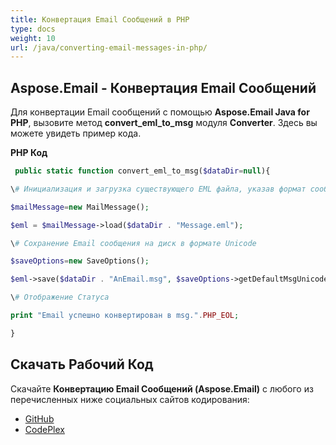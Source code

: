 ```yaml
---
title: Конвертация Email Сообщений в PHP
type: docs
weight: 10
url: /java/converting-email-messages-in-php/
---
```


## **Aspose.Email - Конвертация Email Сообщений**

Для конвертации Email сообщений с помощью **Aspose.Email Java for PHP**, вызовите метод **convert_eml_to_msg** модуля **Converter**. Здесь вы можете увидеть пример кода.

**PHP Код**

```php
 public static function convert_eml_to_msg($dataDir=null){

\# Инициализация и загрузка существующего EML файла, указав формат сообщения

$mailMessage=new MailMessage();

$eml = $mailMessage->load($dataDir . "Message.eml");

\# Сохранение Email сообщения на диск в формате Unicode

$saveOptions=new SaveOptions();

$eml->save($dataDir . "AnEmail.msg", $saveOptions->getDefaultMsgUnicode());

\# Отображение Статуса

print "Email успешно конвертирован в msg.".PHP_EOL;

}
```

## **Скачать Рабочий Код**

Скачайте **Конвертацию Email Сообщений (Aspose.Email)** с любого из перечисленных ниже социальных сайтов кодирования:

- [GitHub](https://github.com/aspose-email/Aspose.Email-for-Java/blob/master/Plugins/Aspose_Email_Java_for_PHP/src/aspose/email/ProgrammingEmail/Converter.php)
- [CodePlex](https://archive.codeplex.com/?p=asposeemailjavaphp#src/aspose/email/ProgrammingEmail/Converter.php)

